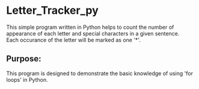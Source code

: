 # Letter_Tracker_py
This simple program written in Python helps to count the number of appearance of each letter and special characters in a given sentence. <br>
Each occurance of the letter will be marked as one '*'.

## Purpose:
This program is designed to demonstrate the basic knowledge of using 'for loops' in Python.
